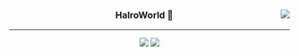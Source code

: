<div align="center">
  
  <img align="right" src="https://github-readme-stats.vercel.app/api/top-langs/?username=HalroWorld&theme=dracula&exclude_repo=clone-web-scrapper,clone-zoom&hide=Procfile&layout=compact&langs_count=8"/>

  
  ### HalroWorld 🐣
  
  ---
  
 <a href="https://github.com/HalroWorld"><img src="https://hits.seeyoufarm.com/api/count/incr/badge.svg?url=https%3A%2F%2Fgithub.com%2FHalroWorldcount_bg=%23000000&title_bg=%23000000&icon=github.svg&icon_color=%23E7E7E7&title=GitHub&edge_flat=false)"/></a>
<a href="https://halro.tistory.com"><img src="https://img.shields.io/badge/halro-E5511E?style=flat-square&logo=Tistory&logoColor=white"/></a>
</div>
